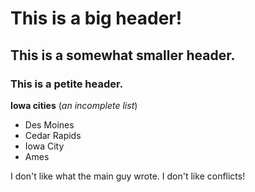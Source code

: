 # This is a big header!
## This is a somewhat smaller header.
### This is a petite header.

**Iowa cities** (*an incomplete list*)
- Des Moines
- Cedar Rapids
- Iowa City
- Ames

I don't like what the main guy wrote. I don't like conflicts!
